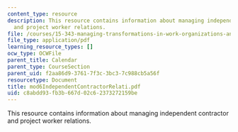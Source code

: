 ```yaml
---
content_type: resource
description: This resource contains information about managing independent contractor
  and project worker relations.
file: /courses/15-343-managing-transformations-in-work-organizations-and-society-spring-2002/c8abdd93fb3b667d02c62373272159be_mod6IndependentContractorRelati.pdf
file_type: application/pdf
learning_resource_types: []
ocw_type: OCWFile
parent_title: Calendar
parent_type: CourseSection
parent_uid: f2aa86d9-3761-7f3c-3bc3-7c988cb5a56f
resourcetype: Document
title: mod6IndependentContractorRelati.pdf
uid: c8abdd93-fb3b-667d-02c6-2373272159be
---
```

This resource contains information about managing independent contractor and project worker relations.

